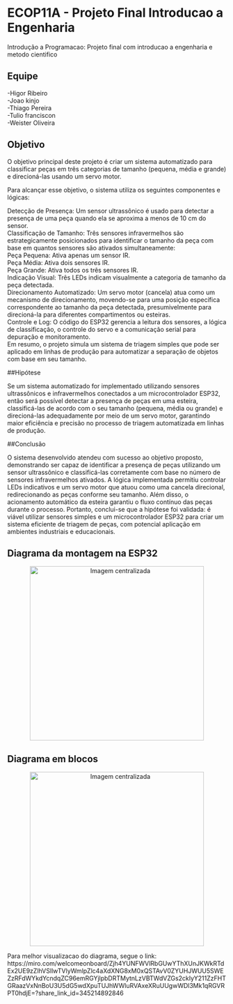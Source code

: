 # ECOP11A - Projeto Final Introducao a Engenharia
Introdução a Programacao: Projeto final com introducao a engenharia e metodo cientifico

## Equipe

-Higor Ribeiro  
-Joao kinjo  
-Thiago Pereira  
-Tulio franciscon  
-Weister Oliveira  

## Objetivo

O objetivo principal deste projeto é criar um sistema automatizado para classificar peças em três categorias de tamanho (pequena, média e grande) e direcioná-las usando um servo motor.  

Para alcançar esse objetivo, o sistema utiliza os seguintes componentes e lógicas:  

Detecção de Presença: Um sensor ultrassônico é usado para detectar a presença de uma peça quando ela se aproxima a menos de 10 cm do sensor.  
Classificação de Tamanho: Três sensores infravermelhos são estrategicamente posicionados para identificar o tamanho da peça com base em quantos sensores são ativados simultaneamente:  
Peça Pequena: Ativa apenas um sensor IR.  
Peça Média: Ativa dois sensores IR.  
Peça Grande: Ativa todos os três sensores IR.  
Indicação Visual: Três LEDs indicam visualmente a categoria de tamanho da peça detectada.  
Direcionamento Automatizado: Um servo motor (cancela) atua como um mecanismo de direcionamento, movendo-se para uma posição específica correspondente ao tamanho da peça detectada, presumivelmente para direcioná-la para diferentes compartimentos ou esteiras.  
Controle e Log: O código do ESP32 gerencia a leitura dos sensores, a lógica de classificação, o controle do servo e a comunicação serial para depuração e monitoramento.  
Em resumo, o projeto simula um sistema de triagem simples que pode ser aplicado em linhas de produção para automatizar a separação de objetos com base em seu tamanho.  

##Hipótese

Se um sistema automatizado for implementado utilizando sensores ultrassônicos e infravermelhos conectados a um microcontrolador ESP32, então será possível detectar a presença de peças em uma esteira, classificá-las de acordo com o seu tamanho (pequena, média ou grande) e direcioná-las adequadamente por meio de um servo motor, garantindo maior eficiência e precisão no processo de triagem automatizada em linhas de produção.

##Conclusão

O sistema desenvolvido atendeu com sucesso ao objetivo proposto, demonstrando ser capaz de identificar a presença de peças utilizando um sensor ultrassônico e classificá-las corretamente com base no número de sensores infravermelhos ativados. A lógica implementada permitiu controlar LEDs indicativos e um servo motor que atuou como uma cancela direcional, redirecionando as peças conforme seu tamanho. Além disso, o acionamento automático da esteira garantiu o fluxo contínuo das peças durante o processo. Portanto, conclui-se que a hipótese foi validada: é viável utilizar sensores simples e um microcontrolador ESP32 para criar um sistema eficiente de triagem de peças, com potencial aplicação em ambientes industriais e educacionais.

## Diagrama da montagem na ESP32

<p align="center">
  <img src="https://github.com/user-attachments/assets/a7ed25e5-d98b-4da0-a22d-dfd27c382ade" alt="Imagem centralizada" width="400">
</p>

## Diagrama em blocos

<p align="center">
  <img src="https://github.com/user-attachments/assets/ca7d7462-ce95-42d5-a282-6a5ed5bb6f97" alt="Imagem centralizada" width="400">
</p>
Para melhor visualizacao do diagrama, segue o link: https://miro.com/welcomeonboard/Zjh4YUNFWVlRbGUwYThXUnJKWkRTdEx2UE9zZlhVSllwTVlyWmlpZlc4aXdXNG8xM0xQSTAvV0ZYUHJWUU5SWEZzRFdWYkdYcndqZC96emRGYjlpbDRTMytnLzVBTWdVZGs2ckIyY211ZzFHTGRaazVxNnBoU3U5dG5wdXpuTUJhWWluRVAxeXRuUUgwWDl3Mk1qRGVRPT0hdjE=?share_link_id=345214892846

